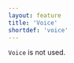 ```yaml
---
layout: feature
title: 'Voice'
shortdef: 'voice'
---
```


`Voice` is not used.
<!-- Interlanguage links updated Út zář 29 18:41:02 CEST 2020 -->

